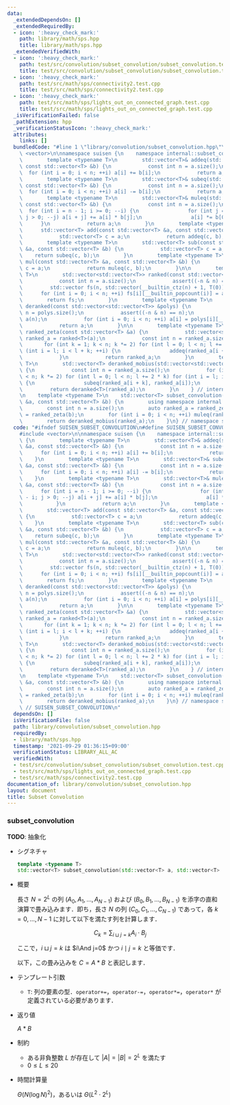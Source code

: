 ```yaml
---
data:
  _extendedDependsOn: []
  _extendedRequiredBy:
  - icon: ':heavy_check_mark:'
    path: library/math/sps.hpp
    title: library/math/sps.hpp
  _extendedVerifiedWith:
  - icon: ':heavy_check_mark:'
    path: test/src/convolution/subset_convolution/subset_convolution.test.cpp
    title: test/src/convolution/subset_convolution/subset_convolution.test.cpp
  - icon: ':heavy_check_mark:'
    path: test/src/math/sps/connectivity2.test.cpp
    title: test/src/math/sps/connectivity2.test.cpp
  - icon: ':heavy_check_mark:'
    path: test/src/math/sps/lights_out_on_connected_graph.test.cpp
    title: test/src/math/sps/lights_out_on_connected_graph.test.cpp
  _isVerificationFailed: false
  _pathExtension: hpp
  _verificationStatusIcon: ':heavy_check_mark:'
  attributes:
    links: []
  bundledCode: "#line 1 \"library/convolution/subset_convolution.hpp\"\n\n\n\n#include\
    \ <vector>\n\nnamespace suisen {\n    namespace internal::subset_convolution {\n\
    \        template <typename T>\n        std::vector<T>& addeq(std::vector<T> &a,\
    \ const std::vector<T> &b) {\n            const int n = a.size();\n          \
    \  for (int i = 0; i < n; ++i) a[i] += b[i];\n            return a;\n        }\n\
    \        template <typename T>\n        std::vector<T>& subeq(std::vector<T> &a,\
    \ const std::vector<T> &b) {\n            const int n = a.size();\n          \
    \  for (int i = 0; i < n; ++i) a[i] -= b[i];\n            return a;\n        }\n\
    \        template <typename T>\n        std::vector<T>& muleq(std::vector<T> &a,\
    \ const std::vector<T> &b) {\n            const int n = a.size();\n          \
    \  for (int i = n - 1; i >= 0; --i) {\n                for (int j = n - 1 - i;\
    \ j > 0; --j) a[i + j] += a[i] * b[j];\n                a[i] *= b[0];\n      \
    \      }\n            return a;\n        }\n        template <typename T>\n  \
    \      std::vector<T> add(const std::vector<T> &a, const std::vector<T> &b) {\n\
    \            std::vector<T> c = a;\n            return addeq(c, b);\n        }\n\
    \        template <typename T>\n        std::vector<T> sub(const std::vector<T>\
    \ &a, const std::vector<T> &b) {\n            std::vector<T> c = a;\n        \
    \    return subeq(c, b);\n        }\n        template <typename T>\n        std::vector<T>\
    \ mul(const std::vector<T> &a, const std::vector<T> &b) {\n            std::vector<T>\
    \ c = a;\n            return muleq(c, b);\n        }\n\n        template <typename\
    \ T>\n        std::vector<std::vector<T>> ranked(const std::vector<T> &a) {\n\
    \            const int n = a.size();\n            assert((-n & n) == n);\n   \
    \         std::vector fs(n, std::vector(__builtin_ctz(n) + 1, T(0)));\n      \
    \      for (int i = 0; i < n; ++i) fs[i][__builtin_popcount(i)] = a[i];\n    \
    \        return fs;\n        }\n        template <typename T>\n        std::vector<T>\
    \ deranked(const std::vector<std::vector<T>> &polys) {\n            const int\
    \ n = polys.size();\n            assert((-n & n) == n);\n            std::vector<T>\
    \ a(n);\n            for (int i = 0; i < n; ++i) a[i] = polys[i][__builtin_popcount(i)];\n\
    \            return a;\n        }\n\n        template <typename T>\n        std::vector<std::vector<T>>\
    \ ranked_zeta(const std::vector<T> &a) {\n            std::vector<std::vector<T>>\
    \ ranked_a = ranked<T>(a);\n            const int n = ranked_a.size();\n     \
    \       for (int k = 1; k < n; k *= 2) for (int l = 0; l < n; l += 2 * k) for\
    \ (int i = l; i < l + k; ++i) {\n                addeq(ranked_a[i + k], ranked_a[i]);\n\
    \            }\n            return ranked_a;\n        }\n        template <typename\
    \ T>\n        std::vector<T> deranked_mobius(std::vector<std::vector<T>> &ranked_a)\
    \ {\n            const int n = ranked_a.size();\n            for (int k = 1; k\
    \ < n; k *= 2) for (int l = 0; l < n; l += 2 * k) for (int i = l; i < l + k; ++i)\
    \ {\n                subeq(ranked_a[i + k], ranked_a[i]);\n            }\n   \
    \         return deranked<T>(ranked_a);\n        }\n    } // internal::subset_convolution\n\
    \n    template <typename T>\n    std::vector<T> subset_convolution(const std::vector<T>\
    \ &a, const std::vector<T> &b) {\n        using namespace internal::subset_convolution;\n\
    \        const int n = a.size();\n        auto ranked_a = ranked_zeta(a), ranked_b\
    \ = ranked_zeta(b);\n        for (int i = 0; i < n; ++i) muleq(ranked_a[i], ranked_b[i]);\n\
    \        return deranked_mobius(ranked_a);\n    }\n} // namespace suisen\n\n\n"
  code: "#ifndef SUISEN_SUBSET_CONVOLUTION\n#define SUISEN_SUBSET_CONVOLUTION\n\n\
    #include <vector>\n\nnamespace suisen {\n    namespace internal::subset_convolution\
    \ {\n        template <typename T>\n        std::vector<T>& addeq(std::vector<T>\
    \ &a, const std::vector<T> &b) {\n            const int n = a.size();\n      \
    \      for (int i = 0; i < n; ++i) a[i] += b[i];\n            return a;\n    \
    \    }\n        template <typename T>\n        std::vector<T>& subeq(std::vector<T>\
    \ &a, const std::vector<T> &b) {\n            const int n = a.size();\n      \
    \      for (int i = 0; i < n; ++i) a[i] -= b[i];\n            return a;\n    \
    \    }\n        template <typename T>\n        std::vector<T>& muleq(std::vector<T>\
    \ &a, const std::vector<T> &b) {\n            const int n = a.size();\n      \
    \      for (int i = n - 1; i >= 0; --i) {\n                for (int j = n - 1\
    \ - i; j > 0; --j) a[i + j] += a[i] * b[j];\n                a[i] *= b[0];\n \
    \           }\n            return a;\n        }\n        template <typename T>\n\
    \        std::vector<T> add(const std::vector<T> &a, const std::vector<T> &b)\
    \ {\n            std::vector<T> c = a;\n            return addeq(c, b);\n    \
    \    }\n        template <typename T>\n        std::vector<T> sub(const std::vector<T>\
    \ &a, const std::vector<T> &b) {\n            std::vector<T> c = a;\n        \
    \    return subeq(c, b);\n        }\n        template <typename T>\n        std::vector<T>\
    \ mul(const std::vector<T> &a, const std::vector<T> &b) {\n            std::vector<T>\
    \ c = a;\n            return muleq(c, b);\n        }\n\n        template <typename\
    \ T>\n        std::vector<std::vector<T>> ranked(const std::vector<T> &a) {\n\
    \            const int n = a.size();\n            assert((-n & n) == n);\n   \
    \         std::vector fs(n, std::vector(__builtin_ctz(n) + 1, T(0)));\n      \
    \      for (int i = 0; i < n; ++i) fs[i][__builtin_popcount(i)] = a[i];\n    \
    \        return fs;\n        }\n        template <typename T>\n        std::vector<T>\
    \ deranked(const std::vector<std::vector<T>> &polys) {\n            const int\
    \ n = polys.size();\n            assert((-n & n) == n);\n            std::vector<T>\
    \ a(n);\n            for (int i = 0; i < n; ++i) a[i] = polys[i][__builtin_popcount(i)];\n\
    \            return a;\n        }\n\n        template <typename T>\n        std::vector<std::vector<T>>\
    \ ranked_zeta(const std::vector<T> &a) {\n            std::vector<std::vector<T>>\
    \ ranked_a = ranked<T>(a);\n            const int n = ranked_a.size();\n     \
    \       for (int k = 1; k < n; k *= 2) for (int l = 0; l < n; l += 2 * k) for\
    \ (int i = l; i < l + k; ++i) {\n                addeq(ranked_a[i + k], ranked_a[i]);\n\
    \            }\n            return ranked_a;\n        }\n        template <typename\
    \ T>\n        std::vector<T> deranked_mobius(std::vector<std::vector<T>> &ranked_a)\
    \ {\n            const int n = ranked_a.size();\n            for (int k = 1; k\
    \ < n; k *= 2) for (int l = 0; l < n; l += 2 * k) for (int i = l; i < l + k; ++i)\
    \ {\n                subeq(ranked_a[i + k], ranked_a[i]);\n            }\n   \
    \         return deranked<T>(ranked_a);\n        }\n    } // internal::subset_convolution\n\
    \n    template <typename T>\n    std::vector<T> subset_convolution(const std::vector<T>\
    \ &a, const std::vector<T> &b) {\n        using namespace internal::subset_convolution;\n\
    \        const int n = a.size();\n        auto ranked_a = ranked_zeta(a), ranked_b\
    \ = ranked_zeta(b);\n        for (int i = 0; i < n; ++i) muleq(ranked_a[i], ranked_b[i]);\n\
    \        return deranked_mobius(ranked_a);\n    }\n} // namespace suisen\n\n#endif\
    \ // SUISEN_SUBSET_CONVOLUTION\n"
  dependsOn: []
  isVerificationFile: false
  path: library/convolution/subset_convolution.hpp
  requiredBy:
  - library/math/sps.hpp
  timestamp: '2021-09-29 01:36:15+09:00'
  verificationStatus: LIBRARY_ALL_AC
  verifiedWith:
  - test/src/convolution/subset_convolution/subset_convolution.test.cpp
  - test/src/math/sps/lights_out_on_connected_graph.test.cpp
  - test/src/math/sps/connectivity2.test.cpp
documentation_of: library/convolution/subset_convolution.hpp
layout: document
title: Subset Convolution
---
```


### subset_convolution

__TODO__: 抽象化

- シグネチャ

  ```cpp
  template <typename T>
  std::vector<T> subset_convolution(std::vector<T> a, std::vector<T> b)
  ```

- 概要

  長さ $N=2^L$ の列 $(A_0,A_1,\ldots,A_{N-1})$ および $(B_0,B_1,\ldots,B_{N-1})$ を添字の直和演算で畳み込みます．即ち，長さ $N$ の列 $(C_0,C_1,\ldots,C_{N-1})$ であって，各 $k=0,\ldots,N-1$ に対して以下を満たす列を計算します．

  $$ C _ k = \sum _ { i \sqcup j = k } A _ i \cdot B _ j $$

  ここで，$i\sqcup j=k$ は $i\And j=0$ かつ $i\mid j=k$ と等価です．

  以下，この畳み込みを $C=A\ast B$ と表記します．

- テンプレート引数

  - `T`: 列の要素の型．`operator+=`，`operator-=`，`operator*=`，`operator*` が定義されている必要があります．

- 返り値
  
  $A\ast B$

- 制約

  - ある非負整数 $L$ が存在して $\vert A \vert=\vert B \vert= 2 ^ L$ を満たす
  - $0\leq L\leq 20$

- 時間計算量

  $\Theta(N(\log N)^2)$，あるいは $\Theta(L^2\cdot 2^L)$
